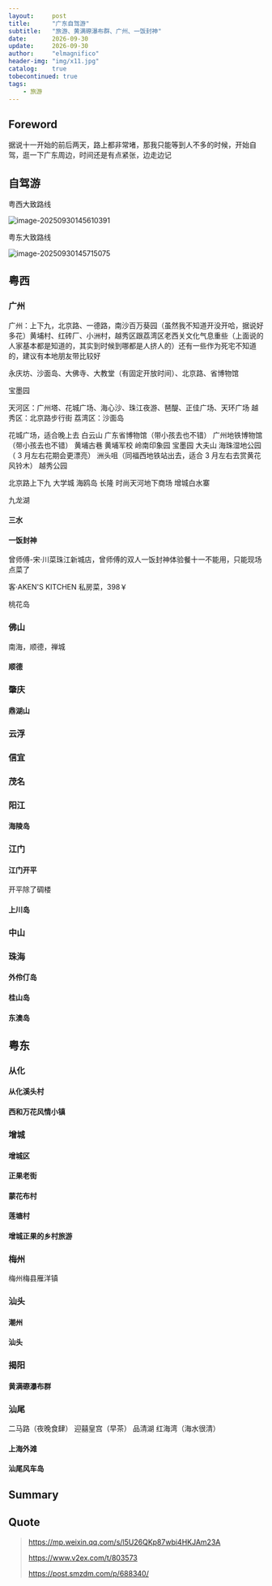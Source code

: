 ```yaml
---
layout:     post
title:      "广东自驾游"
subtitle:   "旅游、黄满磜瀑布群、广州、一饭封神"
date:       2026-09-30
update:     2026-09-30
author:     "elmagnifico"
header-img: "img/x11.jpg"
catalog:    true
tobecontinued: true
tags:
    - 旅游
---
```


## Foreword

据说十一开始的前后两天，路上都非常堵，那我只能等到人不多的时候，开始自驾，逛一下广东周边，时间还是有点紧张，边走边记



## 自驾游

粤西大致路线

![image-20250930145610391](https://img.elmagnifico.tech/static/upload/elmagnifico/20250930145610443.png)

粤东大致路线

![image-20250930145715075](https://img.elmagnifico.tech/static/upload/elmagnifico/20250930145715142.png)



## 粤西

### 广州

广州：上下九，北京路、一德路，南沙百万葵园（虽然我不知道开没开哈，据说好多花）黄埔村、红砖厂、小洲村，越秀区跟荔湾区老西关文化气息重些（上面说的人家基本都是知道的，其实到时候到哪都是人挤人的）还有一些作为死宅不知道的，建议有本地朋友带比较好



永庆坊、沙面岛、大佛寺、大教堂（有固定开放时间）、北京路、省博物馆

宝墨园

天河区：广州塔、花城广场、海心沙、珠江夜游、琶醍、正佳广场、天环广场
越秀区：北京路步行街
荔湾区：沙面岛

花城广场，适合晚上去
白云山
广东省博物馆（带小孩去也不错）
广州地铁博物馆（带小孩去也不错）
黄埔古巷
黄埔军校
岭南印象园
宝墨园
大夫山
海珠湿地公园（ 3 月左右花期会更漂亮）
洲头咀（同福西地铁站出去，适合 3 月左右去赏黄花风铃木）
越秀公园

北京路上下九
大学城
海鸥岛
长隆
时尚天河地下商场
增城白水寨

九龙湖

#### 三水



#### 一饭封神

曾师傅-宋·川菜珠江新城店，曾师傅的双人一饭封神体验餐十一不能用，只能现场点菜了



客·AKEN'S KITCHEN 私房菜，398￥

















桃花岛





### 佛山

南海，顺德，禅城

#### 顺德





### 肇庆



#### 鼎湖山



### 云浮



### 信宜



### 茂名



### 阳江

#### 海陵岛



### 江门



#### 江门开平

开平除了碉楼

#### 上川岛







### 中山





### 珠海

#### 外伶仃岛



#### 桂山岛



#### 东澳岛

## 粤东



### 从化

#### 从化溪头村

#### **西和万花风情小镇**



### 增城

#### **增城区**

#### 正果老街



#### 蒙花布村





#### 莲塘村

#### 增城正果的乡村旅游

### 梅州

梅州梅县雁洋镇



### 汕头

#### 潮州



#### 汕头





### 揭阳



#### 黄满磜瀑布群



### 汕尾

二马路（夜晚食肆）
迎囍皇宫（早茶）
品清湖
红海湾（海水很清）



#### 上海外滩



#### 汕尾风车岛





## Summary



## Quote

> https://mp.weixin.qq.com/s/l5U26QKp87wbi4HKJAm23A
>
> https://www.v2ex.com/t/803573
>
> https://post.smzdm.com/p/688340/

